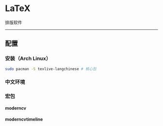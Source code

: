 # LaTeX

排版软件

---

## 配置

### 安装（Arch Linux）

```bash
sudo pacman -S texlive-langchinese # 核心包
```

### 中文环境

### 宏包

#### moderncv

#### moderncvtimeline
